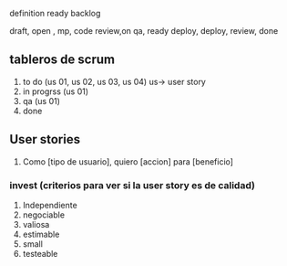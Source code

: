 definition ready
backlog

draft, open , mp, code review,on qa, ready deploy, deploy, review, done

## tableros de scrum

1. to do (us 01, us 02, us 03, us 04) us-> user story
2. in progrss (us 01)
3. qa (us 01)
4. done

## User stories

1. Como [tipo de usuario], quiero [accion] para [beneficio]

### invest (criterios para ver si la user story es de calidad)

1. Independiente
2. negociable
3. valiosa
4. estimable
5. small
6. testeable
